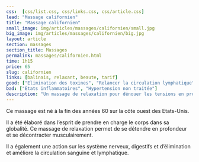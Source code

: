 ```yaml
---
css:  [css/list.css, css/links.css, css/article.css]
lead: "Massage californien"
title: "Massage californien"
small_image: img/articles/massages/californien/small.jpg
big_image: img/articles/massages/californien/big.jpg
layout: article
section: massages
section_title: Massages
permalink: massages/californien.html
time: 1h15
price: 65
slug: californien
links: [balinais, relaxant, beaute, tarif]
good: ["Elimination des toxines", "Relancer la circulation lymphatique", "Oxygénation des tissus", "Décontraction musculaire", "Lâcher prise"]
bad: ["Etats inflammatoires", "Hypertension non traitée"]
description: "Un massage de relaxation pour dénouer les tensions en profondeur!"
---
```

Ce massage est né à la fin des années 60 sur la
côte ouest des Etats-Unis.


Il a été élaboré dans l’esprit de prendre en
charge le corps dans sa globalité.
Ce massage de relaxation permet de se détendre
en profondeur et se décontracter
musculairement.


Il a également une action sur les système
nerveux, digestifs et d’élimination et améliore
la circulation sanguine et lymphatique.



